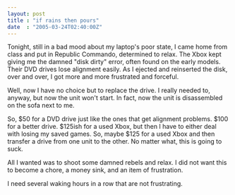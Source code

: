 ```yaml
---
layout: post
title : "if rains then pours"
date  : "2005-03-24T02:40:00Z"
---
```

Tonight, still in a bad mood about my laptop's poor state, I came home from class and put in Republic Commando, determined to relax. The Xbox kept giving me the damned "disk dirty" error, often found on the early models. Their DVD drives lose alignment easily. As I ejected and reinserted the disk, over and over, I got more and more frustrated and forceful.

Well, now I have no choice but to replace the drive. I really needed to, anyway, but now the unit won't start. In fact, now the unit is disassembled on the sofa next to me.

So, $50 for a DVD drive just like the ones that get alignment problems. $100 for a better drive. $125ish for a used Xbox, but then I have to either deal with losing my saved games. So, maybe $125 for a used Xbox and then transfer a drive from one unit to the other. No matter what, this is going to suck.

All I wanted was to shoot some damned rebels and relax. I did not want this to become a chore, a money sink, and an item of frustration.

I need several waking hours in a row that are not frustrating. 

